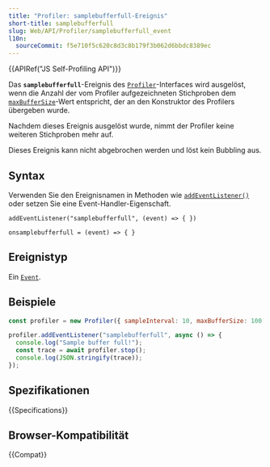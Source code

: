 ```yaml
---
title: "Profiler: samplebufferfull-Ereignis"
short-title: samplebufferfull
slug: Web/API/Profiler/samplebufferfull_event
l10n:
  sourceCommit: f5e710f5c620c8d3c8b179f3b062d6bbdc8389ec
---
```


{{APIRef("JS Self-Profiling API")}}

Das **`samplebufferfull`**-Ereignis des [`Profiler`](/de/docs/Web/API/Profiler)-Interfaces wird ausgelöst, wenn die Anzahl der vom Profiler aufgezeichneten Stichproben dem [`maxBufferSize`](/de/docs/Web/API/Profiler/Profiler#maxbuffersize)-Wert entspricht, der an den Konstruktor des Profilers übergeben wurde.

Nachdem dieses Ereignis ausgelöst wurde, nimmt der Profiler keine weiteren Stichproben mehr auf.

Dieses Ereignis kann nicht abgebrochen werden und löst kein Bubbling aus.

## Syntax

Verwenden Sie den Ereignisnamen in Methoden wie [`addEventListener()`](/de/docs/Web/API/EventTarget/addEventListener) oder setzen Sie eine Event-Handler-Eigenschaft.

```js-nolint
addEventListener("samplebufferfull", (event) => { })

onsamplebufferfull = (event) => { }
```

## Ereignistyp

Ein [`Event`](/de/docs/Web/API/Event).

## Beispiele

```js
const profiler = new Profiler({ sampleInterval: 10, maxBufferSize: 100 });

profiler.addEventListener("samplebufferfull", async () => {
  console.log("Sample buffer full!");
  const trace = await profiler.stop();
  console.log(JSON.stringify(trace));
});
```

## Spezifikationen

{{Specifications}}

## Browser-Kompatibilität

{{Compat}}
